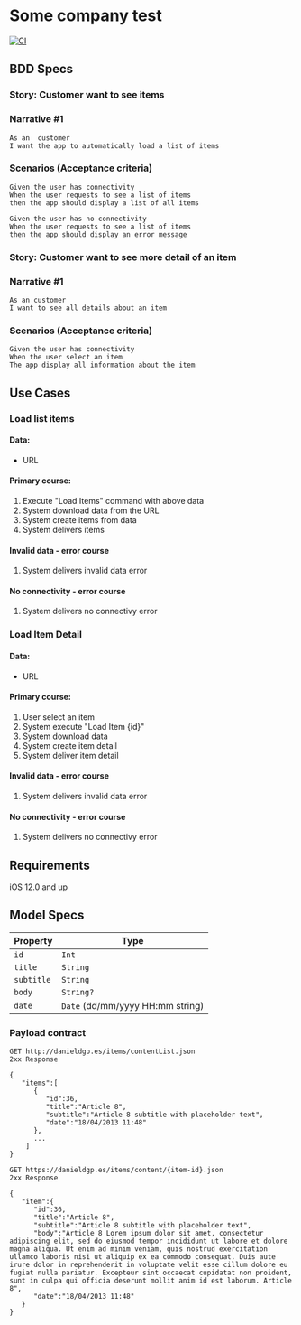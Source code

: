 
# Some company test 
[![CI](https://github.com/danielios-hub/ItemsTask/actions/workflows/CI_IOS.yml/badge.svg)](https://github.com/danielios-hub/ItemsTask/actions/workflows/CI_IOS.yml)

## BDD Specs 

### Story: Customer want to see items

### Narrative #1 

```
As an  customer 
I want the app to automatically load a list of items
```

### Scenarios (Acceptance criteria)
```
Given the user has connectivity
When the user requests to see a list of items
then the app should display a list of all items
```

```
Given the user has no connectivity 
When the user requests to see a list of items 
then the app should display an error message
```

### Story: Customer want to see more detail of an item

### Narrative #1 
```
As an customer
I want to see all details about an item
```

### Scenarios (Acceptance criteria)
```
Given the user has connectivity
When the user select an item
The app display all information about the item
```

## Use Cases 

### Load list items

#### Data: 
- URL 

#### Primary course:
1. Execute "Load Items" command with above data 
2. System download data from the URL 
3. System create items from data 
4. System delivers items

#### Invalid data - error course
1. System delivers invalid data error

#### No connectivity - error course
1. System delivers no connectivy error


### Load Item Detail 

#### Data: 
- URL

#### Primary course:
1. User select an item
2. System execute "Load Item {id}"
3. System download data 
4. System create item detail 
5. System deliver item detail 

#### Invalid data - error course
1. System delivers invalid data error

#### No connectivity - error course
1. System delivers no connectivy error


## Requirements
iOS 12.0 and up

## Model Specs

| Property      | Type                |
|---------------|---------------------|
| `id`          | `Int`               |
| `title`       | `String`            |
| `subtitle`    | `String`            |
| `body`        | `String?`           |
| `date`        | `Date` (dd/mm/yyyy HH:mm string)|

### Payload contract

```
GET http://danieldgp.es/items/contentList.json
2xx Response

{
   "items":[
      {
         "id":36,
         "title":"Article 8",
         "subtitle":"Article 8 subtitle with placeholder text",
         "date":"18/04/2013 11:48"
      },
      ...
    ]
}
```

```
GET https://danieldgp.es/items/content/{item-id}.json
2xx Response

{
   "item":{
      "id":36,
      "title":"Article 8",
      "subtitle":"Article 8 subtitle with placeholder text",
      "body":"Article 8 Lorem ipsum dolor sit amet, consectetur adipiscing elit, sed do eiusmod tempor incididunt ut labore et dolore magna aliqua. Ut enim ad minim veniam, quis nostrud exercitation ullamco laboris nisi ut aliquip ex ea commodo consequat. Duis aute irure dolor in reprehenderit in voluptate velit esse cillum dolore eu fugiat nulla pariatur. Excepteur sint occaecat cupidatat non proident, sunt in culpa qui officia deserunt mollit anim id est laborum. Article 8",
      "date":"18/04/2013 11:48"
   }
}

```
